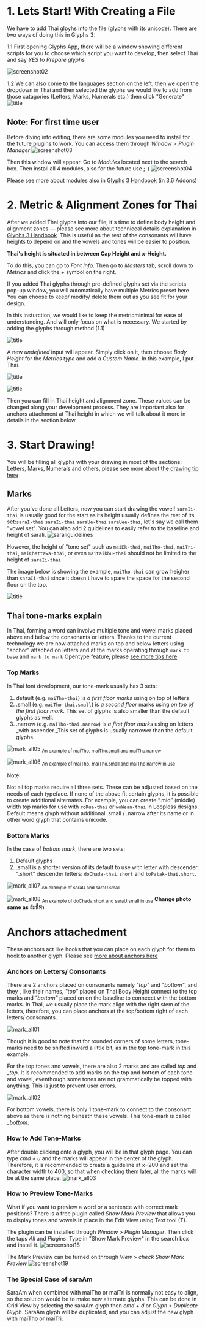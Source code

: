 # 1.  Lets Start! With Creating a File
We have to add Thai glpyhs into the file (glyphs with its unicode). There are two ways of doing this in Glyphs 3: 

1.1 First opening Glyphs App, there will be a window showing different scripts for you to choose which script you want to develop, then select Thai and say _YES_ to _Prepare glyphs_

![screenshot02](images/02.png)

1.2 We can also come to the languages section on the left, then we open the dropdown in Thai and then selected the glyphs we would like to add from those catagories (Letters, Marks, Numerals etc.) then click "Generate"
![title](images/section_1-dropdown-thai.png)

## Note: For first time user
Before diving into editing, there are some modules you need to install for the future plugins to work. You can access them through _Window > Plugin Manager_ 
![screenshot03](images/03.png)

Then this window will appear. Go to _Modules_ located next to the search box. Then install all 4 modules, also for the future use ;-)
![screenshot04](images/04.png)

Please see more about modules also in [Glyphs 3 Handbook](https://cdn2.glyphsapp.com/media/pages/learn/f84e457b88-1639830290/glyphs-3.0.4-handbook.pdf) (in 3.6 Addons)

# 2. Metric & Alignment Zones for Thai
After we added Thai glyphs into our file, it's time to define body height and alignment zones — please see more about techniccal details explanation in [Glyphs 3 Handbook](https://cdn2.glyphsapp.com/media/pages/learn/f84e457b88-1639830290/glyphs-3.0.4-handbook.pdf). This is useful as the rest of the consonants will have heights to depend on and the vowels and tones will be easier to position. 

**Thai's height is situated in between Cap Height and x-Height.** 

To do this, you can go to  _Font Info_. Then go to _Masters_ tab, scroll down to _Metrics_ and click the _+_ symbol on the right.


If you added Thai glyphs through pre-defined glyphs set via the scripts pop-up window, you will automatically have multiple Metrics preset here. You can choose to keep/ modify/ delete them out as you see fit for your design. 

In this insturction, we would like to keep the metricminimal for ease of understanding. And will only focus on what is necessary. We started by adding the glyphs through method (1.1) 

![title](images/Thai_Metric_Alignment_1.png)

A new _undefined_ input will appear. Simply click on it, then choose _Body Height_ for the _Metrics type_ and add a _Custom Name_. In this example, I put Thai.

![title](images/Thai_Metric_Alignment_2.png)

![title](images/Thai_Metric_Alignment_3.png)

Then you can fill in Thai height and alignment zone. These values can be changed along your development process. They are important also for anchors attachment at Thai height in which we will talk about it more in details in the section below. 

# 3. Start Drawing! 
You will be filling all glyphs with your drawing in most of the sections: Letters, Marks, Numerals and others, please see more about [the drawing tip here](https://glyphsapp.com/learn/drawing-good-paths)

## Marks
After you've done all Letters, now you can start drawing the vowel! `saraIi-thai` is usually good for the start as its height usually defines the rest of its set:`saraI-thai` `saraIi-thai` `saraUe-thai` `saraUee-thai`, let's say we call them "vowel set". You can also add 2 guidelines to easily refer to the baseline and height of saraIi.
![saraIiguidelines](images/saraIiguidelines.png)

However, the height of "tone set" such as `maiEk-thai`, `maiTho-thai`, `maiTri-thai`, `maiChattawa-thai`, or even `maitaikhu-thai` should not be limited to the height of `saraIi-thai` 

The image below is showing the example, `maiTho-thai` can grow heigher than `saraIi-thai` since it doesn't have to spare the space for the second floor on the top. 

![title](images/saraii-maitho.png)

## Thai tone-marks explain
In Thai, forming a word can involve multiple tone and vowel marks placed above and below the consonants or letters. Thanks to the current technology we are now attached marks on top and below letters using "anchor" attached on letters and at the marks operating through `mark to base` and `mark to mark` Opentype feature; please [see more tips here](https://glyphsapp.com/learn/mark-attachment)

### Top Marks
In Thai font development, our tone-mark usually has 3 sets: 
1. default (e.g. `maiTho-thai`) is _a first floor marks_ using on top of letters
2. .small (e.g. `maiTho-thai.small`) is _a second floor_ marks using _on top of the first floor mark._ This set of glyphs is also smaller than the default glyphs as well. 
3. .narrow (e.g. `maiTho-thai.narrow`) is _a first floor marks_ using on letters _with ascender._This set of glyphs is usually narrower than the default glyphs.

![mark_all05](images/mark_all05.png)
<sub>An example of maiTho, maiTho.small and maiTho.narrow</sub>

![mark_all06](images/mark_all06.png)
<sub>An example of maiTho, maiTho.small and maiTho.narrow in use</sub>

<!-- 
![screenshot10](images/tone-10.png)
<sub>An example of default maiTho</sub>

![screenshot11](images/tone-11.png)
<sub>An example of maiTho.small</sub>

![screenshot12](images/tone-12.png)
<sub>An example of maiTho.narrow</sub> -->

> [!NOTE]
> Not all top marks require all three sets. These can be adjusted based on the needs of each typeface. If none of the above fit certain glyphs, it is possible to create additional alternates. For example, you can create “.mid” (middle) width top marks for use with `roRua-thai` or `woWean-thai` in Loopless designs.
> Default means glyph without additional .small / .narrow after its name or in other word glyph that contains unicode.

### Bottom Marks
In the case of _bottom mark_, there are two sets: 
1. Default glyphs
2. .small is a shorter version of its default to use with letter with descender: ".short" descender letters: `doChada-thai.short` and `toPatak-thai.short`.

![mark_all07](images/mark_all07.png)
<sub>An example of saraU and saraU.small</sub>

![mark_all08](images/mark_all08.png)
<sub>An example of doChada.short and saraU.small in use</sub>
**Change photo same as ส้มนี้ฟ้า**

<!-- ![screenshot13](images/tone-13.png)
<sub>An example of saraU and saraU.small</sub>

![screenshot14](images/tone-14.png)
<sub>An example of saraU.small</sub> -->

# Anchors attachedment
These anchors act like hooks that you can place on each glyph for them to hook to another glyph. Please see [more about anchors here](https://handbook.glyphsapp.com/anchors/)

### Anchors on Letters/ Consonants
There are 2 anchors placed on consonants namely _"top"_ and _"bottom"_, and they , like their names, _"top"_ placed on Thai Body Height connect to the top marks and _"bottom"_ placed on on the baseline to connecct with the bottom marks. In Thai, we usually place the mark align with the right stem of the letters, therefore, you can place anchors at the top/bottom right of each letters/ consonants. 


![mark_all01](images/mark_all01.png)


Though it is good to note that for rounded corners of some letters, tone-marks need to be shifted inward a little bit, as in the top tone-mark in this example. 
<!-- ![screenshot15](images/mark-15.png)
<sub>top tone-mark on the top right corner of the image and bottom tone-mark on the bottom right corner of the image</sub> -->

For the top tones and vowels, there are also 2 marks and are called *top* and *_top*. It is recommended to add marks on the top and bottom of each tone and vowel, eventhough some tones are not grammatically be topped with anything. This is just to prevent user errors.
<!-- ![screenshot16](images/mark-16.png)
<sub>top tone-mark on the top right corner of the image and _top tone-mark on the bottom right corner of the image</sub> -->

![mark_all02](images/mark_all02.png)

For bottom vowels, there is only 1 tone-mark to connect to the consonant above as there is nothing beneath these vowels. This tone-mark is called *_bottom*.
<!-- ![screenshot17](images/mark-17.png)
<sub>_bottom tone-mark on the top right corner of the image</sub> -->

### How to Add Tone-Marks
After double clicking onto a glyph, you will be in that glyph page. You can type _cmd + u_ and the marks will appear in the center of the glyph. Therefore, it is recommended to create a guideline at x=200 and set the character width to 400, so that when checking them later, all the marks will be at the same place.
![mark_all03](images/mark_all03.png)

### How to Preview Tone-Marks
What if you want to preview a word or a sentence with correct mark positions? There is a free plugin called *Show Mark Preview* that allows you to display tones and vowels in place in the Edit View using Text tool (T). 

The plugin can be installed through _Window > Plugin Manager_. Then click the taps *All* and *Plugins*. Type in "Show Mark Preview" in the search box and install it.
![screenshot18](images/mark-18.png)

The Mark Preview can be turned on through _View > check Show Mark Preview_
![screenshot19](images/19.png)

### The Special Case of saraAm
SaraAm when combined with maiTho or maiTri is normally not easy to align, so the solution would be to make new alternate glyphs. This can be done in Grid View by selecting the saraAm glyph then _cmd + d_ or _Glyph > Duplicate Glyph_. SaraAm glyph will be duplicated, and you can adjust the new glyph with maiTho or maiTri.
